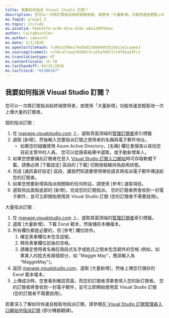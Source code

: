 ```yaml
---
title: 我要如何指派 Visual Studio 訂閱？
description: 您可以一次將訂閱指派給終端使用者，或使用「大量新增」功能快速並輕鬆上傳大量...
ms.faqid: group1_3
ms.topic: include
ms.assetid: 59eb35fd-ec94-41ce-b24c-a8a120976bac
author: CaityBuschlen
ms.author: cabuschl
ms.date: 3/3/2020
ms.openlocfilehash: 7c90cb398e174d5b023668040352de11e1caaee3
ms.sourcegitcommit: cc58ca7ceae783b972ca25af69f17c9f92a29fc2
ms.translationtype: HT
ms.contentlocale: zh-TW
ms.lasthandoff: 04/15/2020
ms.locfileid: "81386167"
---
```

## <a name="how-do-i-assign-visual-studio-subscriptions"></a>我要如何指派 Visual Studio 訂閱？

您可以一次將訂閱指派給終端使用者，或使用「大量新增」功能快速並輕鬆地一次上傳大量的訂閱者。

個別指派訂閱：

1. 在 [manage.visualstudio.com](https://manage.visualstudio.com) 上，選取頁面頂端的[管理訂閱者](https://manage.visualstudio.com/subscribers)索引標籤
2. 選取 [新增]，然後輸入您要指派訂閱之使用者的名稱與電子郵件地址。
    - 如果您的組織使用 Azure Active Directory，[名稱] 欄位會搜尋以尋找您目前主管中的人員。 您可以從搜尋結果中選取，或手動新增某人。
3. 如果您想要讓此訂閱者在登入 [Visual Studio 訂閱入口網站](https://my.visualstudio.com/)時可存取軟體下載，請務必將 [下載設定] 區段的 [下載] 切換按鈕維持為啟用狀態。
4. 完成 [通訊喜好設定] 區段，讓我們知道要使用哪些語言將指派電子郵件傳送給您的訂閱者。
5. 如果您想要新增與指派相關聯的任何附註，請使用 [參考] 選取項目。
6. 選取飛出面板底部的 [新增]，完成您的訂閱指派。 您的訂閱者將會收到一封電子郵件，並可立即開始使用其 Visual Studio 訂閱 (您的訂閱者不需要啟用)。

大量指派訂閱：

1. 在 [manage.visualstudio.com](https://manage.visualstudio.com) 上，選取頁面頂端的[管理訂閱者](https://manage.visualstudio.com/subscribers)索引標籤。
2. 選取 [大量新增]、下載 Excel 範本，然後儲存本機複本。
3. 所有欄位都是必要的，但 [參考] 欄位除外。
    1. 確定表單欄位未包含逗號。
    2. 移除表單欄位前後的空格。
    3. 請確定使用者名稱在兩段式名字或姓氏之間未包含額外的空格 (例如，如果某人的姓氏有兩個部分，如 "Maggie May"，應該輸入為 "MaggieMay")。
4. 返回 [manage.visualstudio.com](https://manage.visualstudio.com)，選取 [大量新增]，然後上傳您已儲存的 Excel 範本複本。
5. 上傳成功時，您會看到確認頁面，而您的訂閱者清單會填入您的新訂閱者。 您的訂閱者將會收到一封電子郵件，並可立即開始使用其 Visual Studio 訂閱 (您的訂閱者不需要啟用)。

若要深入了解如何快速且輕鬆地指派訂閱，請參閱[在 Visual Studio 訂閱管理員入口網站中指派訂閱](https://docs.microsoft.com/visualstudio/subscriptions/assign-license#individual-assignments) \(部分機器翻譯\)。
